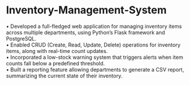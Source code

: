 # Inventory-Management-System
• Developed a full-fledged web application for managing inventory items across multiple departments, using Python’s Flask framework and PostgreSQL.
<br>
• Enabled CRUD (Create, Read, Update, Delete) operations for inventory items, along with real-time count updates.
<br>
• Incorporated a low-stock warning system that triggers alerts when item counts fall below a predefined threshold.
<br>
• Built a reporting feature allowing departments to generate a CSV report, summarizing the current state of their inventory.
<br>

